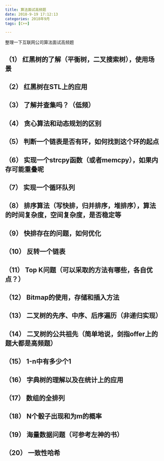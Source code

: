 ```yaml
---
title: 算法面试高频题
date: 2018-9-19 17:12:13  
categories: 2018年9月
tags: [C++]

---
```

 

整理一下互联网公司算法面试高频题

<!-- more -->


## （1） 红黑树的了解（平衡树，二叉搜索树），使用场景
## （2） 红黑树在STL上的应用
## （3） 了解并查集吗？（低频）
## （4） 贪心算法和动态规划的区别
## （5） 判断一个链表是否有环，如何找到这个环的起点
## （6） 实现一个strcpy函数（或者memcpy），如果内存可能重叠呢
## （7） 实现一个循环队列
## （8） 排序算法（写快排，归并排序，堆排序），算法的时间复杂度，空间复杂度，是否稳定等
## （9） 快排存在的问题，如何优化
## （10） 反转一个链表
## （11） Top K问题（可以采取的方法有哪些，各自优点？）
## （12） Bitmap的使用，存储和插入方法
## （13） 二叉树的先序、中序、后序遍历（非递归实现）
## （14） 二叉树的公共祖先（简单地说，剑指offer上的题大都是高频题）
## （15） 1-n中有多少个1
## （16） 字典树的理解以及在统计上的应用
## （17） 数组的全排列
## （18） N个骰子出现和为m的概率
## （19） 海量数据问题（可参考左神的书）
## （20） 一致性哈希
